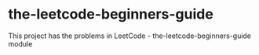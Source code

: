 # the-leetcode-beginners-guide
This project has the problems in LeetCode - the-leetcode-beginners-guide module
